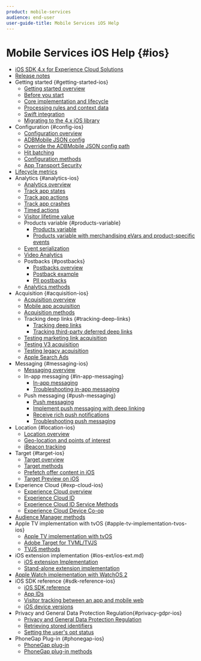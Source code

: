 ```yaml
---
product: mobile-services
audience: end-user
user-guide-title: Mobile Services iOS Help
---
```


# Mobile Services iOS Help {#ios}

+ [iOS SDK 4.x for Experience Cloud Solutions](overview.md)
+ [Release notes](rel-notes.md)
+ Getting started {#getting-started-ios}
  + [Getting started overview](getting-started/getting-started.md)
  + [Before you start](getting-started/requirements.md)
  + [Core implementation and lifecycle](getting-started/dev-qs.md)
  + [Processing rules and context data](getting-started/proc-rules.md)
  + [Swift integration](getting-started/swift-integration.md)
  + [Migrating to the 4.x iOS library](getting-started/migration-v3.md)
+ Configuration {#config-ios}
  + [Configuration overview](configuration/configuration.md)
  + [ADBMobile JSON config](configuration/json-config/json-config.md)
  + [Override the ADBMobile JSON config path](configuration/json-config/json-config-remote.md)
  + [Hit batching](configuration/hit-batching.md)
  + [Configuration methods](configuration/sdk-methods.md)
  + [App Transport Security](configuration/app-transport-security.md)
+ [Lifecycle metrics](metrics.md)
+ Analytics {#analytics-ios}
  + [Analytics overview](analytics-main/analytics-main.md)
  + [Track app states](analytics-main/states.md)
  + [Track app actions](analytics-main/actions.md)
  + [Track app crashes](analytics-main/crashes.md)
  + [Timed actions](analytics-main/timed-actions.md)
  + [Visitor lifetime value](analytics-main/lifetime-value.md)
  + Products variable {#products-variable}
    + [Products variable](analytics-main/products/products.md)
    + [Products variable with merchandising eVars and product-specific events](analytics-main/products/products-variable-evars-events.md)
  + [Event serialization](analytics-main/event-serialization.md)
  + [Video Analytics](analytics-main/video-qs.md)
  + Postbacks {#postbacks}
    + [Postbacks overview](analytics-main/postback/postback.md)
    + [Postback example](analytics-main/postback/postback-example.md)
    + [PII postbacks](analytics-main/postback/c-pii-postbacks.md)
  + [Analytics methods](analytics-main/analytics-methods.md)
+ Acquisition {#acquisition-ios}
  + [Acquisition overview](acquisition-main/acquisition-main.md)
  + [Mobile app acquisition](acquisition-main/acquisition.md)
  + [Acquisition methods](acquisition-main/c-acquisition-methods.md)
  + Tracking deep links {#tracking-deep-links}
    + [Tracking deep links](acquisition-main/tracking-deep-links/tracking-deep-links.md)
    + [Tracking third-party deferred deep links](acquisition-main/tracking-deep-links/c-tracking-3rd-party-deep-deferred-links.md)
  + [Testing marketing link acquisition](acquisition-main/t-testing-marketing-link-acquisition.md)
  + [Testing V3 acquisition](acquisition-main/t-testing-version-3-acquisition.md)
  + [Testing legacy acquisition](acquisition-main/t-testing-acquisition.md)
  + [Apple Search Ads](acquisition-main/c-apple-search-ads.md)
+ Messaging {#messaging-ios}
  + [Messaging overview](messaging-main/messaging-main.md)
  + In-app messaging {#in-app-messaging}
    + [In-app messaging](messaging-main/messaging/messaging.md)
    + [Troubleshooting in-app messaging](messaging-main/messaging/in-apps-ts.md)
  + Push messaging {#push-messaging}
    + [Push messaging](messaging-main/push-messaging/push-messaging.md)
    + [Implement push messaging with deep linking](messaging-main/push-messaging/t-mob-imp-push-deeplinking-ios-4x.md)
    + [Receive rich push notifications](messaging-main/push-messaging/c-set-up-rich-push-notif-ios.md)
    + [Troubleshooting push messaging](messaging-main/push-messaging/c-troubleshooting-push-messaging.md)
+ Location {#location-ios}
  + [Location overview](location/location.md)
  + [Geo-location and points of interest](location/geo-poi.md)
  + [iBeacon tracking](location/ibeacon.md)
+ Target {#target-ios}
  + [Target overview](target-main/target-main.md)
  + [Target methods](target-main/c-target-methods.md)
  + [Prefetch offer content in iOS](target-main/c-mob-target-prefetch-ios.md)
  + [Target Preview on iOS](target-main/c-mob-target-preview-ios.md)
+ Experience Cloud {#exp-cloud-ios}
  + [Experience Cloud overview](marketing-cloud/marketing-cloud.md)
  + [Experience Cloud ID](marketing-cloud/mcvid.md)
  + [Experience Cloud ID Service Methods](marketing-cloud/mc-methods.md)
  + [Experience Cloud Device Co-op](marketing-cloud/t-mob-mc-device-coop-ios-.md)
+ [Audience Manager methods](amm/aam-methods.md)
+ Apple TV implementation with tvOS {#apple-tv-implementation-tvos-ios}
  + [Apple TV implementation with tvOS](apple-tv-implementation-tvos/apple-tv-implementation-tvos.md)
  + [Adobe Target for TVML/TVJS](apple-tv-implementation-tvos/target-for-tvml-tvjs.md)
  + [TVJS methods](apple-tv-implementation-tvos/tvjs-methods.md)
+ iOS extension implementation {#ios-ext/ios-ext.md}
  + [iOS extension Implementation](ios-ext/ios-ext.md)
  + [Stand-alone extension implementation](ios-ext/c-stand-alone-extension-implementation.md)
+ [Apple Watch implementation with WatchOS 2](apple-watch-implementation-watchkit.md)
+ iOS SDK reference {#sdk-reference-ios}
  + [iOS SDK reference](reference/reference.md)
  + [App IDs](reference/app-ids.md)
  + [Visitor tracking between an app and mobile web](reference/hybrid-app.md)
  + [iOS device versions](reference/device-versions.md)
+ Privacy and General Data Protection Regulation{#privacy-gdpr-ios}
  + [Privacy and General Data Protection Regulation](c-mob-privacy-gdpr-ios/c-mob-privacy-gdpr-ios.md)
  + [Retrieving stored identifiers](c-mob-privacy-gdpr-ios/c-mob-gdpr-ret-stored-ids-ios.md)
  + [Setting the user's opt status](c-mob-privacy-gdpr-ios/privacy.md)
+ PhoneGap Plug-in {#phonegap-ios}
  + [PhoneGap plug-in](phonegap/phonegap.md)
  + [PhoneGap plug-in methods](phonegap/phonegap-methods.md)
